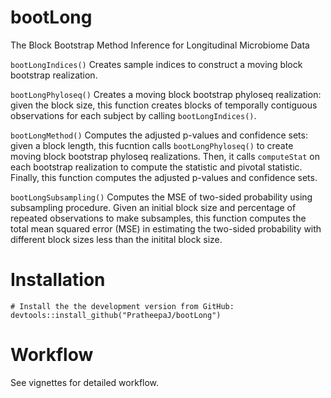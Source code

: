 # bootLong
The Block Bootstrap Method Inference for Longitudinal Microbiome Data

`bootLongIndices()` Creates sample indices to construct a moving block bootstrap realization. 

`bootLongPhyloseq()` Creates a moving block bootstrap phyloseq realization: given the block size, this function creates blocks of temporally contiguous observations for each subject by calling `bootLongIndices()`.

`bootLongMethod()` Computes the adjusted p-values and confidence sets: given a block length, this fucntion calls `bootLongPhyloseq()` to create moving block bootstrap phyloseq realizations. Then, it calls ``computeStat`` on each bootstrap realization to compute the statistic and pivotal statistic. Finally, this function computes the adjusted p-values and confidence sets.

`bootLongSubsampling()` Computes the MSE of two-sided probability using subsampling procedure. Given an initial block size and percentage of repeated observations to make subsamples, this function computes the total mean squared error (MSE) in estimating the two-sided probability with different block sizes less than the initital block size. 

# Installation

```{r}
# Install the the development version from GitHub:
devtools::install_github("PratheepaJ/bootLong")
```

# Workflow
See vignettes for detailed workflow.

